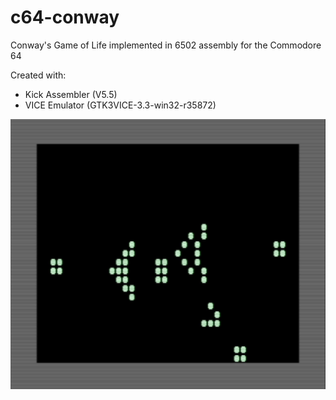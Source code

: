 # c64-conway
Conway's Game of Life implemented in 6502 assembly for the Commodore 64

Created with:
* Kick Assembler (V5.5)
* VICE Emulator (GTK3VICE-3.3-win32-r35872)

![screenshot][screenshot]

[screenshot]: screenshot.jpg